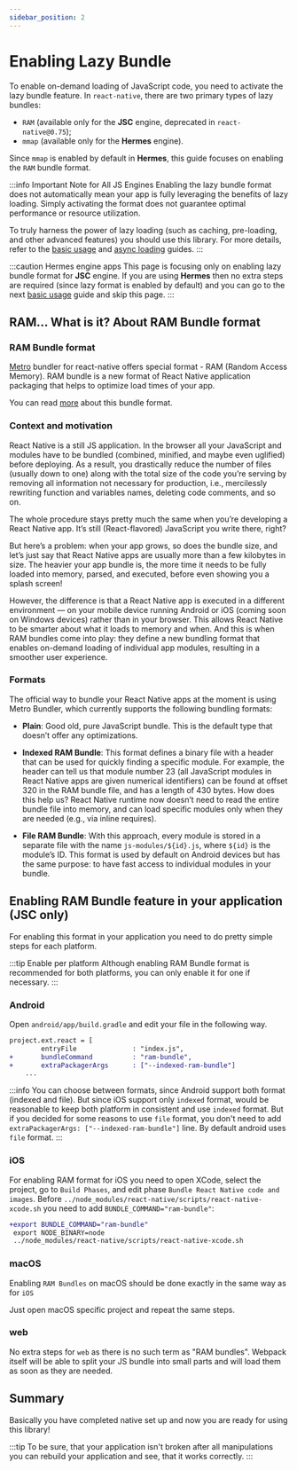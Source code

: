 ```yaml
---
sidebar_position: 2
---
```


# Enabling Lazy Bundle

To enable on-demand loading of JavaScript code, you need to activate the lazy bundle feature. In `react-native`, there are two primary types of lazy bundles:

- `RAM` (available only for the **JSC** engine, deprecated in `react-native@0.75`);
- `mmap` (available only for the **Hermes** engine).

Since `mmap` is enabled by default in **Hermes**, this guide focuses on enabling the `RAM` bundle format.

:::info Important Note for All JS Engines
Enabling the lazy bundle format does not automatically mean your app is fully leveraging the benefits of lazy loading. Simply activating the format does not guarantee optimal performance or resource utilization.

To truly harness the power of lazy loading (such as caching, pre-loading, and other advanced features) you should use this library. For more details, refer to the [basic usage](./basic-usage.md) and [async loading](../guides/async-loading.md) guides.
:::

:::caution Hermes engine apps
This page is focusing only on enabling lazy bundle format for **JSC** engine. If you are using **Hermes** then no extra steps are required (since lazy format is enabled by default) and you can go to the next [basic usage](./basic-usage.md) guide and skip this page.
:::

## RAM... What is it? About RAM Bundle format

### RAM Bundle format

[Metro](https://facebook.github.io/metro/) bundler for react-native offers special format - RAM (Random Access Memory). RAM bundle is a new format of React Native application packaging that helps to optimize load times of your app.

You can read [more](https://facebook.github.io/metro/docs/bundling) about this bundle format.

### Context and motivation

React Native is a still JS application. In the browser all your JavaScript and modules have to be bundled (combined, minified, and maybe even uglified) before deploying. As a result, you drastically reduce the number of files (usually down to one) along with the total size of the code you’re serving by removing all information not necessary for production, i.e., mercilessly rewriting function and variables names, deleting code comments, and so on.

The whole procedure stays pretty much the same when you’re developing a React Native app. It’s still (React-flavored) JavaScript you write there, right?

But here’s a problem: when your app grows, so does the bundle size, and let’s just say that React Native apps are usually more than a few kilobytes in size. The heavier your app bundle is, the more time it needs to be fully loaded into memory, parsed, and executed, before even showing you a splash screen!

However, the difference is that a React Native app is executed in a different environment — on your mobile device running Android or iOS (coming soon on Windows devices) rather than in your browser. This allows React Native to be smarter about what it loads to memory and when. And this is when RAM bundles come into play: they define a new bundling format that enables on-demand loading of individual app modules, resulting in a smoother user experience.

### Formats

The official way to bundle your React Native apps at the moment is using Metro Bundler, which currently supports the following bundling formats:

- **Plain**: Good old, pure JavaScript bundle. This is the default type that doesn’t offer any optimizations.

- **Indexed RAM Bundle**: This format defines a binary file with a header that can be used for quickly finding a specific module. For example, the header can tell us that module number 23 (all JavaScript modules in React Native apps are given numerical identifiers) can be found at offset 320 in the RAM bundle file, and has a length of 430 bytes. How does this help us? React Native runtime now doesn’t need to read the entire bundle file into memory, and can load specific modules only when they are needed (e.g., via inline requires).

- **File RAM Bundle**: With this approach, every module is stored in a separate file with the name `js-modules/${id}.js`, where `${id}` is the module’s ID. This format is used by default on Android devices but has the same purpose: to have fast access to individual modules in your bundle.

## Enabling RAM Bundle feature in your application (JSC only)

For enabling this format in your application you need to do pretty simple steps for each platform.

:::tip Enable per platform
Although enabling RAM Bundle format is recommended for both platforms, you can only enable it for one if necessary.
:::

### Android

Open `android/app/build.gradle` and edit your file in the following way.

```diff
project.ext.react = [
        entryFile              : "index.js",
+       bundleCommand          : "ram-bundle",
+       extraPackagerArgs      : ["--indexed-ram-bundle"]
    ...
```

:::info
You can choose between formats, since Android support both format (indexed and file). But since iOS support only `indexed` format, would be reasonable to keep both platform in consistent and use `indexed` format. But if you decided for some reasons to use `file` format, you don't need to add `extraPackagerArgs: ["--indexed-ram-bundle"]` line. By default android uses `file` format.
:::

### iOS

For enabling RAM format for iOS you need to open XCode, select the project, go to `Build Phases`, and edit phase `Bundle React Native code and images`. Before `../node_modules/react-native/scripts/react-native-xcode.sh` you need to add `BUNDLE_COMMAND="ram-bundle"`:

```diff
+export BUNDLE_COMMAND="ram-bundle"
 export NODE_BINARY=node
 ../node_modules/react-native/scripts/react-native-xcode.sh                                        
```

### macOS

Enabling `RAM Bundles` on macOS should be done exactly in the same way as for `iOS`

Just open macOS specific project and repeat the same steps.

### web

No extra steps for `web` as there is no such term as "RAM bundles". Webpack itself will be able to split your JS bundle into small parts and will load them as soon as they are needed.

## Summary

Basically you have completed native set up and now you are ready for using this library!

:::tip
To be sure, that your application isn't broken after all manipulations you can rebuild your application and see, that it works correctly.
:::
